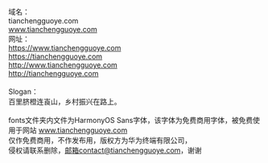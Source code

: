 域名：<br>
tianchengguoye.com<br>
www.tianchengguoye.com<br>
网址：<br>
https://www.tianchengguoye.com<br>
https://tianchengguoye.com<br>
http://www.tianchengguoye.com<br>
http://tianchengguoye.com<br><br>
Slogan：<br>
百里脐橙连崀山，乡村振兴在路上。<br><br>
fonts文件夹内文件为HarmonyOS Sans字体，该字体为免费商用字体，被免费使用于网站 www.tianchengguoye.com <br>
仅作免费商用，不作发布用，版权方为华为终端有限公司，<br>
侵权请联系删除，邮箱contact@tianchengguoye.com，谢谢<br><br><br><br><br><br>
